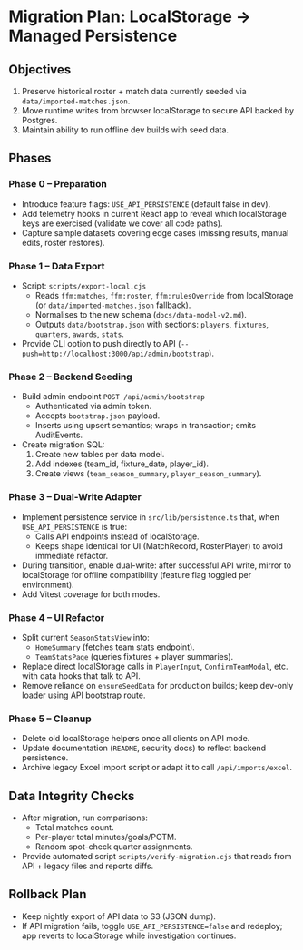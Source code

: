 # Migration Plan: LocalStorage → Managed Persistence

## Objectives
1. Preserve historical roster + match data currently seeded via `data/imported-matches.json`.
2. Move runtime writes from browser localStorage to secure API backed by Postgres.
3. Maintain ability to run offline dev builds with seed data.

## Phases

### Phase 0 – Preparation
- Introduce feature flags: `USE_API_PERSISTENCE` (default false in dev).
- Add telemetry hooks in current React app to reveal which localStorage keys are exercised (validate we cover all code paths).
- Capture sample datasets covering edge cases (missing results, manual edits, roster restores).

### Phase 1 – Data Export
- Script: `scripts/export-local.cjs`
  - Reads `ffm:matches`, `ffm:roster`, `ffm:rulesOverride` from localStorage (or `data/imported-matches.json` fallback).
  - Normalises to the new schema (`docs/data-model-v2.md`).
  - Outputs `data/bootstrap.json` with sections: `players`, `fixtures`, `quarters`, `awards`, `stats`.
- Provide CLI option to push directly to API (`--push=http://localhost:3000/api/admin/bootstrap`).

### Phase 2 – Backend Seeding
- Build admin endpoint `POST /api/admin/bootstrap`
  - Authenticated via admin token.
  - Accepts `bootstrap.json` payload.
  - Inserts using upsert semantics; wraps in transaction; emits AuditEvents.
- Create migration SQL:
  1. Create new tables per data model.
  2. Add indexes (team_id, fixture_date, player_id).
  3. Create views (`team_season_summary`, `player_season_summary`).

### Phase 3 – Dual-Write Adapter
- Implement persistence service in `src/lib/persistence.ts` that, when `USE_API_PERSISTENCE` is true:
  - Calls API endpoints instead of localStorage.
  - Keeps shape identical for UI (MatchRecord, RosterPlayer) to avoid immediate refactor.
- During transition, enable dual-write: after successful API write, mirror to localStorage for offline compatibility (feature flag toggled per environment).
- Add Vitest coverage for both modes.

### Phase 4 – UI Refactor
- Split current `SeasonStatsView` into:
  - `HomeSummary` (fetches team stats endpoint).
  - `TeamStatsPage` (queries fixtures + player summaries).
- Replace direct localStorage calls in `PlayerInput`, `ConfirmTeamModal`, etc. with data hooks that talk to API.
- Remove reliance on `ensureSeedData` for production builds; keep dev-only loader using API bootstrap route.

### Phase 5 – Cleanup
- Delete old localStorage helpers once all clients on API mode.
- Update documentation (`README`, security docs) to reflect backend persistence.
- Archive legacy Excel import script or adapt it to call `/api/imports/excel`.

## Data Integrity Checks
- After migration, run comparisons:
  - Total matches count.
  - Per-player total minutes/goals/POTM.
  - Random spot-check quarter assignments.
- Provide automated script `scripts/verify-migration.cjs` that reads from API + legacy files and reports diffs.

## Rollback Plan
- Keep nightly export of API data to S3 (JSON dump).
- If API migration fails, toggle `USE_API_PERSISTENCE=false` and redeploy; app reverts to localStorage while investigation continues.
